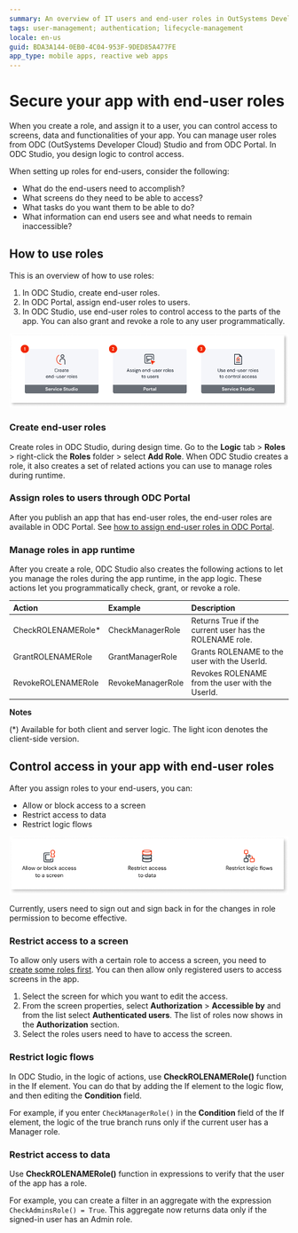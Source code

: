 ```yaml
---
summary: An overview of IT users and end-user roles in OutSystems Developer Cloud (ODC).  
tags: user-management; authentication; lifecycle-management
locale: en-us
guid: BDA3A144-0EB0-4C04-953F-9DED85A477FE
app_type: mobile apps, reactive web apps
---
```


# Secure your app with end-user roles

When you create a role, and assign it to a user, you can control access to screens, data and functionalities of your app. You can manage user roles from ODC (OutSystems Developer Cloud) Studio and from ODC Portal. In ODC Studio, you design logic to control access.

When setting up roles for end-users, consider the following: 

* What do the end-users need to accomplish?
* What screens do they need to be able to access?
* What tasks do you want them to be able to do?
* What information can end users see and what needs to remain inaccessible?
 
## How to use roles

This is an overview of how to use roles:

1. In ODC Studio, create end-user roles.
2. In ODC Portal, assign end-user roles to users.
3. In ODC Studio, use end-user roles to control access to the parts of the app. You can also grant and revoke a role to any user programmatically.

![How you can use roles](images/how-to-use-roles-diag.png "How you can use roles")

### Create end-user roles

Create roles in ODC Studio, during design time. Go to the **Logic** tab > **Roles** > right-click the **Roles** folder > select **Add Role**. When ODC Studio creates a role, it also creates a set of related actions you can use to manage roles during runtime.

### Assign roles to users through ODC Portal

After you publish an app that has end-user roles, the end-user roles are available in ODC Portal. See [how to assign end-user roles in ODC Portal](../user-management/intro.md#end-user-roles).

### Manage roles in app runtime

After you create a role, ODC Studio also creates the following actions to let you manage the roles during the app runtime, in the app logic. These actions let you programmatically check, grant, or revoke a role.

| Action             | Example           | Description                                             |
| :------------------ | :----------------- | :------------------------------------------------------- |
| CheckROLENAMERole* | CheckManagerRole  | Returns True if the current user has the ROLENAME role. |
| GrantROLENAMERole  | GrantManagerRole  | Grants ROLENAME to the user with the UserId.            |
| RevokeROLENAMERole | RevokeManagerRole | Revokes ROLENAME from the user with the UserId.          |

**Notes**

(*) Available for both client and server logic. The light icon denotes the client-side version.

## Control access in your app with end-user roles

After you assign roles to your end-users, you can:

* Allow or block access to a screen
* Restrict access to data
* Restrict logic flows

![Control access in your app](images/control-access-in-your-app-end-user-roles-diag.png "Control access in your app")

<div class="warning" markdown="1">

Currently, users need to sign out and sign back in for the changes in role permission to become effective.

</div>

### Restrict access to a screen

To allow only users with a certain role to access a screen, you need to [create some roles first](#create-end-user-roles). You can then allow only registered users to access screens in the app.

1. Select the screen for which you want to edit the access.
1. From the screen properties, select **Authorization** > **Accessible by** and from the list select **Authenticated users**. The list of roles now shows in the **Authorization** section.
1. Select the roles users need to have to access the screen.

### Restrict logic flows

In ODC Studio, in the logic of actions, use **CheckROLENAMERole()** function in the If element. You can do that by adding the If element to the logic flow, and then editing the **Condition** field.

For example, if you enter `CheckManagerRole()` in the **Condition** field of the If element, the logic of the true branch runs only if the current user has a Manager role.

### Restrict access to data

Use **CheckROLENAMERole()** function in expressions to verify that the user of the app has a role.

For example, you can create a filter in an aggregate with the expression `CheckAdminsRole() = True`. This aggregate now returns data only if the signed-in user has an Admin role.
